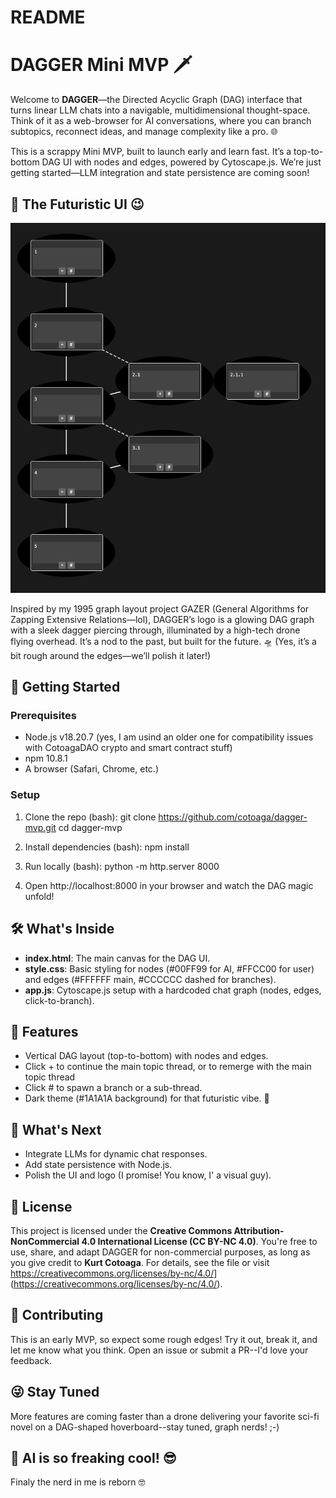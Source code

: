 # README

# DAGGER Mini MVP 🗡️

Welcome to **DAGGER**—the Directed Acyclic Graph (DAG) interface that turns linear LLM chats into a navigable, multidimensional thought-space. Think of it as a web-browser for AI conversations, where you can branch subtopics, reconnect ideas, and manage complexity like a pro. 🌐

This is a scrappy Mini MVP, built to launch early and learn fast. It’s a top-to-bottom DAG UI with nodes and edges, powered by Cytoscape.js. We’re just getting started—LLM integration and state persistence are coming soon!

## 📸 The Futuristic UI 😉

![DAGGER UI Screenshot](screens/screen%20001.png)

Inspired by my 1995 graph layout project GAZER (General Algorithms for Zapping Extensive Relations—lol), DAGGER’s logo is a glowing DAG graph with a sleek dagger piercing through, illuminated by a high-tech drone flying overhead. It’s a nod to the past, but built for the future. 🛸 (Yes, it’s a bit rough around the edges—we’ll polish it later!)

## 🚀 Getting Started

### Prerequisites
- Node.js v18.20.7 (yes, I am usind an older one for compatibility issues with CotoagaDAO crypto and smart contract stuff)
- npm 10.8.1
- A browser (Safari, Chrome, etc.)

### Setup
1. Clone the repo (bash):
   git clone https://github.com/cotoaga/dagger-mvp.git
   cd dagger-mvp

2. Install dependencies (bash):
   npm install

3. Run locally (bash):
   python -m http.server 8000

4. Open http://localhost:8000 in your browser and watch the DAG magic unfold!

## 🛠️ What's Inside

- **index.html**: The main canvas for the DAG UI.
- **style.css**: Basic styling for nodes (#00FF99 for AI, #FFCC00 for user) and edges (#FFFFFF main, #CCCCCC dashed for branches).
- **app.js**: Cytoscape.js setup with a hardcoded chat graph (nodes, edges, click-to-branch).

## 🌟 Features

- Vertical DAG layout (top-to-bottom) with nodes and edges.
- Click + to continue the main topic thread, or to remerge with the main topic thread
- Click # to spawn a branch or a sub-thread.
- Dark theme (#1A1A1A background) for that futuristic vibe. 🤣

## 📅 What's Next

- Integrate LLMs for dynamic chat responses.
- Add state persistence with Node.js.
- Polish the UI and logo (I promise! You know, I' a visual guy).

## 📜 License

This project is licensed under the **Creative Commons Attribution-NonCommercial 4.0 International License (CC BY-NC 4.0)**. You're free to use, share, and adapt DAGGER for non-commercial purposes, as long as you give credit to **Kurt Cotoaga**. For details, see the file or visit <https://creativecommons.org/licenses/by-nc/4.0/>](https://creativecommons.org/licenses/by-nc/4.0/).

## 🤝 Contributing

This is an early MVP, so expect some rough edges! Try it out, break it, and let me know what you think. Open an issue or submit a PR--I'd love your feedback.

## 😜 Stay Tuned

More features are coming faster than a drone delivering your favorite sci-fi novel on a DAG-shaped hoverboard--stay tuned, graph nerds! ;-)

## 🤖 AI is so freaking cool! 😎

Finaly the nerd in me is reborn 🤓
